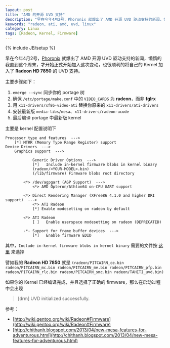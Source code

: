 ```yaml
---
layout: post
title: "AMD 的开源 UVD 支持"
description: "早在今年4月2号，Phoronix 就爆出了 AMD 开源 UVD 驱动支持的新闻，懒惰的我知道这个周末，才开始正式这次变动，顺便顺利的将自己的 **Radeon HD 7850** 加入了 UVD。"
keywords: "radeon, ati, amd, uvd, linux"
category: Linux
tags: [Radeon, Kernel, Firmware]
---
```

{% include JB/setup %}

早在今年4月2号，[Phoronix](http://www.phoronix.com/scan.php?page=article&item=amd_opensource_uvd&num=1) 就爆出了 AMD 开源 UVD 驱动支持的新闻，懒惰的我直到这个周末，才开始正式开始加入这次变动，也很顺利的将自己的 Kernel 加入了 **Radeon HD 7850** 的 UVD 支持。

主要步骤如下：

1. `emerge --sync` 同步你的 portage 树
2. 确保 `/etc/portage/make.conf` 中的 `VIDEO_CARDS` 为 **radeon**，而非 **fglrx**
3. 用 `x11-drivers/xf86-video-ati` 替换你原来的 `x11-drivers/ati-drivers`
4. 安装最新版 `media-libs/mesa`、`x11-drivers/radeon-ucode`
5. 最后编译 portage 中最新版 kernel

<!-- more -->
主要是 kernel 配置说明下

```
Processor type and features  --->
    [*] MTRR (Memory Type Range Register) support
Device Drivers  --->
    Graphics support  --->

            Generic Driver Options  --->
            [*]   Include in-kernel firmware blobs in kernel binary
            (radeon/<YOUR-MODEL>.bin)
            (/lib/firmware) Firmware blobs root directory

        <*> /dev/agpgart (AGP Support)  --->
            <*> AMD Opteron/Athlon64 on-CPU GART support

        <*> Direct Rendering Manager (XFree86 4.1.0 and higher DRI support)  --->
            <*> ATI Radeon
            [*] Enable modesetting on radeon by default

        <*> ATI Radeon
            [ ]   Enable userspace modesetting on radeon (DEPRECATED)

        -*- Support for frame buffer devices  --->
            [*]   Enable firmware EDID
```

其中，`Include in-kernel firmware blobs in kernel binary` 需要的文件按 [这里](http://wiki.gentoo.org/wiki/Radeon#Firmware) 来选择

譬如我的 **Radeon HD 7850** 就是 `(radeon/PITCAIRN_ce.bin radeon/PITCAIRN_mc.bin radeon/PITCAIRN_me.bin radeon/PITCAIRN_pfp.bin radeon/PITCAIRN_rlc.bin radeon/PITCAIRN_smc.bin radeon/TAHITI_uvd.bin)`

如果你的 Kernel 已经编译完成，并且选择了正确的 firmware，那么在启动过程中会出现

> [drm] UVD initialized successfully.

参考：

- [http://wiki.gentoo.org/wiki/Radeon#Firmware](http://wiki.gentoo.org/wiki/Radeon#Firmware)
- [http://chithanh.blogspot.com/2013/04/new-mesa-features-for-adventurous.html](http://chithanh.blogspot.com/2013/04/new-mesa-features-for-adventurous.html)
